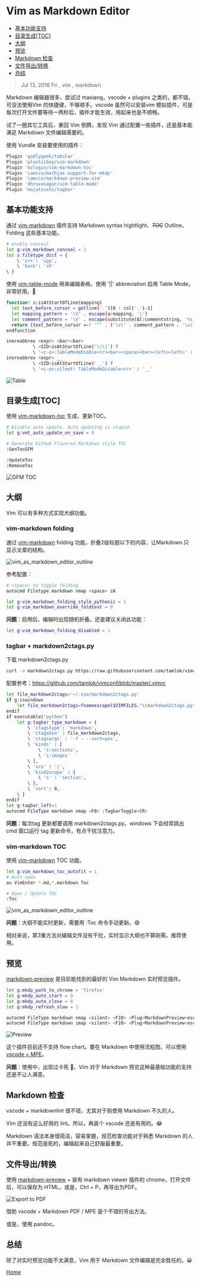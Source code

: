# Vim as Markdown Editor

<!-- https://xizhong365.github.io/docs/vim_as_markdown_editor -->

<!-- vim-markdown-toc GFM -->

* [基本功能支持](#基本功能支持)
* [目录生成[TOC]](#目录生成toc)
* [大纲](#大纲)
* [预览](#预览)
* [Markdown 检查](#markdown-检查)
* [文件导出/转换](#文件导出转换)
* [总结](#总结)

<!-- vim-markdown-toc -->

> Jul 13, 2018 Fri , vim , markdown

Markdown 编辑器很多，尝试过 maxiang，vscode + plugins 之类的，都不错。可没法使用Vim 的快捷键，不够顺手。vscode 虽然可以安装vim 模拟插件，可是每次打开文件要等待一两秒后，插件才能生效，用起来也是不顺畅。

试了一圈其它工具后，重回 Vim 倒腾，发现 Vim 通过配置一些插件，还是基本能满足 Markdown 文件编辑需要的。

使用 Vundle 安装要使用的插件：

```sh
Plugin 'godlygeek/tabular'
Plugin 'plasticboy/vim-markdown'
Plugin 'mzlogin/vim-markdown-toc'
Plugin 'iamcco/mathjax-support-for-mkdp'
Plugin 'iamcco/markdown-preview.vim'
Plugin 'dhruvasagar/vim-table-mode'
Plugin 'majutsushi/tagbar'
```

## 基本功能支持

通过 [vim-markdown](https://github.com/plasticboy/vim-markdown) 插件支持 Markdown syntax hightlight、~~TOC~~ Outline、Folding 这些基本功能。

```sh
# enable conceal
let g:vim_markdown_conceal = 2
let s:filetype_dict = {
    \ 'c++': 'cpp',
    \ 'bash': 'sh'
\ }

```

使用 [vim-table-mode](https://github.com/dhruvasagar/vim-table-mode) 用来编辑表格。使用 '\|\|' abbreviation 启用 Table Mode。非常好用。🎉

```sh
function! s:isAtStartOfLine(mapping)
  let text_before_cursor = getline('.')[0 : col('.')-1]
  let mapping_pattern = '\V' . escape(a:mapping, '\')
  let comment_pattern = '\V' . escape(substitute(&l:commentstring, '%s.*$', '', ''), '\')
  return (text_before_cursor =~? '^' . ('\v(' . comment_pattern . '\v)?') . '\s*\v' . mapping_pattern . '\v$')
endfunction

inoreabbrev <expr> <bar><bar>
          \ <SID>isAtStartOfLine('\|\|') ?
          \ '<c-o>:TableModeEnable<cr><bar><space><bar><left><left>' : '<bar><bar>'
inoreabbrev <expr> __
          \ <SID>isAtStartOfLine('__') ?
          \ '<c-o>:silent! TableModeDisable<cr>' : '__'
```

![Table](images\vim_as_markdown_editor_table.png)

## 目录生成[TOC]

使用 [vim-markdown-toc](https://github.com/mzlogin/vim-markdown-toc) 生成、更新TOC。

```sh
# Disable auto update. Auto updating is stupid.
let g:vmt_auto_update_on_save = 0

# Generate Github Flavered Markdown style TOC
:GenTocGFM

:UpdateToc
:RemoveToc
```

![GFM TOC](images\vim_as_markdown_editor_toc01.png)

## 大纲

Vim 可以有多种方式实现大纲功能。

### vim-markdown folding

通过 [vim-markdown](https://github.com/plasticboy/vim-markdown) folding 功能，折叠2级标题以下的内容，让Markdown 只显示文章的结构。

![vim_as_markdown_editor_outline](images\vim_as_markdown_editor_outline01.png)

参考配置：

```sh
# <space> to toggle folding
autocmd Filetype markdown nmap <space> zA

let g:vim_markdown_folding_style_pythonic = 1
let g:vim_markdown_override_foldtext = 0

```

**问题**：启用后，编辑时出现随机折叠。还是建议关闭此功能： 

```sh
let g:vim_markdown_folding_disabled = 1
```

### tagbar + markdown2ctags.py

下载 markdown2ctags.py

```sh
curl -o markdown2ctags.py https://raw.githubusercontent.com/tamlok/vimconf/master/markdown2ctags.py
```

配置参考：https://github.com/tamlok/vimconf/blob/master/.vimrc

```sh
let file_markdown2ctags='~/.vim/markdown2ctags.py'
if g:iswindows
    let file_markdown2ctags=fnameescape($VIMFILES."\\markdown2ctags.py")
endif
if executable("python")
    let g:tagbar_type_markdown = {
        \ 'ctagstype': 'markdown',
        \ 'ctagsbin' : file_markdown2ctags,
        \ 'ctagsargs' : '-f - --sort=yes',
        \ 'kinds' : [
            \ 's:sections',
            \ 'i:images'
        \ ],
        \ 'sro' : '|',
        \ 'kind2scope' : {
            \ 's' : 'section',
        \ },
        \ 'sort': 0,
    \ }
endif
let g:tagbar_left=1
autocmd FileType markdown nmap <F8> :TagbarToggle<CR>
```

**问题**：每次tag 更新都要调用 markdown2ctags.py。windows 下会经常跳出 cmd 窗口运行 tag 更新命令，有点干扰注意力。

### vim-markdown TOC

使用 [vim-markdown](https://github.com/plasticboy/vim-markdown) TOC 功能。

```sh
let g:vim_markdown_toc_autofit = 1
# Auto open
au VimEnter *.md,*.markdown Toc

# Open / Update TOC
:Toc
```

![vim_as_markdown_editor_outline](images\vim_as_markdown_editor_outline02.png)

**问题**：大纲不能实时更新，需要用 :Toc 命令手动更新。😅

相对来说，第3重方法对编辑文件没有干扰，实时显示大纲也不算刚需。推荐使用。

## 预览

[markdown-preview](https://github.com/iamcco/markdown-preview.vim) 是目前能找到的最好的 Vim Markdown 实时预览插件。

```sh
let g:mkdp_path_to_chrome = 'firefox'
let g:mkdp_auto_start = 0
let g:mkdp_auto_close = 0
let g:mkdp_refresh_slow = 1

autocmd FileType markdown nmap <silent> <F10> <Plug>MarkdownPreview<esc>:sleep 2<esc>
autocmd FileType markdown imap <silent> <F10> <Plug>MarkdownPreview<esc>
```

![Preview](images\vim_as_markdown_editor_preview01.png)

这个插件目前还不支持 flow chart。要在 Markdown 中使用流程图，可以使用 [vscode + MPE](https://shd101wyy.github.io/markdown-preview-enhanced/#/diagrams)。

**问题**：使用中，出现过卡死 🐞。Vim 对于 Markdown 预览这种最基础功能的支持还是不让人满意。

## Markdown 检查

vscode + markdownlint 很不错，尤其对于刚使用 Markdown 不久的人。

Vim 还没有这么好用的 lint。所以，再装个 vscode 还是有用的。😂

Markdown 语法本身很简洁，容易掌握，规范检查功能对于熟悉 Markdown 的人并不重要。规范是死的，编辑起来自己舒服最重要。

## 文件导出/转换

使用 [markdown-preview](https://github.com/iamcco/markdown-preview.vim) + 装有 markdown viewer 插件的 chrome，打开文件后，可以保存为 HTML。或是，Ctrl + P，再导出为PDF。

![Export to PDF](images\vim_as_markdown_editor_export_to_pdf.png)

借助 vscode + Markdown PDF / MPE 是个不错的导出方法。

或是，使用 pandoc。

## 总结

除了对实时预览功能不太满意，Vim 用于 Markdown 文件编辑是完全胜任的。😀

[Home](https://xizhong365.github.io/)
